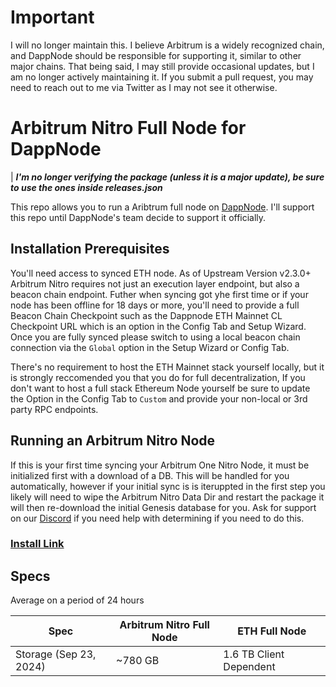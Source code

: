 # Important
I will no longer maintain this. I believe Arbitrum is a widely recognized chain, and DappNode should be responsible for supporting it, similar to other major chains. That being said, I may still provide occasional updates, but I am no longer actively maintaining it. If you submit a pull request, you may need to reach out to me via Twitter as I may not see it otherwise.

# Arbitrum Nitro Full Node for DappNode
| ***I'm no longer verifying the package (unless it is a major update), be sure to use the ones inside releases.json***

This repo allows you to run a Aribtrum full node on [DappNode](https://twitter.com/dappnode). I'll support this repo until DappNode's team decide to support it officially. 

## Installation Prerequisites

You'll need access to synced ETH node.
As of Upstream Version v2.3.0+ Arbitrum Nitro requires not just an execution layer endpoint, but also a beacon chain endpoint.
Futher when syncing got yhe first time or if your node has been offline for 18 days or more, you'll need to provide a full Beacon Chain Checkpoint such as the Dappnode ETH Mainnet CL Checkpoint URL which is an option in the Config Tab and Setup Wizard.  Once you are fully synced please switch to using a local beacon chain connection via the `Global` option in the Setup Wizard or Config Tab.

There's no requirement to host the ETH Mainnet stack yourself locally, but it is strongly reccomended you that you do for full decentralization,
If you don't want to host a full stack Ethereum Node yourself be sure to update the Option in the Config Tab to `Custom` and provide your non-local or 3rd party RPC endpoints.

## Running an Arbitrum Nitro Node

If this is your first time syncing your Arbitrum One Nitro Node, it must be initialized first with a download of a DB.  This will be handled for you automatically, however if your initial sync is is iteruppted in the first step you likely will need to wipe the Arbitrum Nitro Data Dir and restart the package it will then re-download the initial Genesis database for you. Ask for support on our [Discord](https://discord.gg/dappnode) if you need help with determining if you need to do this.

### [Install Link](http://my.dappnode/installer/public/arbitrum-nitro.public.dappnode.eth)

## Specs

Average on a period of 24 hours

| Spec | Arbitrum Nitro Full Node | ETH Full Node |
|--|--|--|
| Storage (Sep 23, 2024) | ~780 GB | 1.6 TB Client Dependent |
